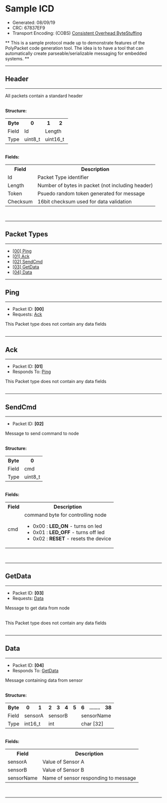 # Sample ICD
* Generated: 08/09/19<br/>
* CRC: 67837EF9
* Transport Encoding: (COBS) [Consistent Overhead ByteStuffing](https://en.wikipedia.org/wiki/Consistent_Overhead_Byte_Stuffing)

** This is a sample protocol made up to demonstrate features of the PolyPacket code generation tool. The idea   is to have a tool that can automatically create parseable/serializable messaging for embedded systems. **

---
<div id="header" class="packet">
<h2>Header </h2>
<hr/>

<p class="desc">All packets contain a standard header</p>
<br/>
<b>Structure:</b>
<table class="fixed" style="width:40%">
  <tr>
  <th  >Byte</th>
        <th >0</th>
        <th >1</th>
        <th >2</th>
        <th >3</th>
        <th >4</th>
        <th >5</th>
        <th >6</th>
  </tr>
  <tr>
    <td>Field</td>
      <td colspan="1">Id</td>
      <td colspan="2">Length</td>
      <td colspan="2">Token</td>
      <td colspan="2">Checksum</td>
  </tr>
  <tr>
    <td>Type</td>
    <td colspan="1">uint8_t</td>
    <td colspan="2">uint16_t</td>
    <td colspan="2">uint16_t</td>
    <td colspan="2">uint16_t</td>
  </tr>
</table>
<br/>
<b>Fields:</b>
<table class="fields">
  <tr>
    <th> Field</th>
    <th> Description</th>
  </tr>
  <tr>
    <td width="">Id</td>
    <td>Packet Type identifier</td>
  </tr>
  <tr>
    <td width="">Length</td>
    <td>Number of bytes in packet (not including header)</td>
  </tr>
  <tr>
    <td width="">Token</td>
    <td>Psuedo random token generated for message</td>
  </tr>
  <tr>
    <td width="">Checksum</td>
    <td>16bit checksum used for data validation</td>
  </tr>
</table>

<br/>
<hr class="thick">

</div>

<h2> Packet Types </h2>
<hr/>

<ul>
  <li><a href="#packet_ping">[00]  Ping </a></li>
  <li><a href="#packet_ack">[01]  Ack </a></li>
  <li><a href="#packet_sendcmd">[02]  SendCmd </a></li>
  <li><a href="#packet_getdata">[03]  GetData </a></li>
  <li><a href="#packet_data">[04]  Data </a></li>
</ul>

<hr class="thick">

<div class="packet" id="packet_ping">
<h2>Ping </h2>
<hr/>
<ul>
  <li class="note">Packet ID: <b>[00]</b></li>
  <li class="note"> Requests: <a href="#packet_ack">Ack</a></li>
</ul>

<span class="note"> This Packet type does not contain any data fields </span><br/>
<br/>
<hr class="thick">
</div>

<div class="packet" id="packet_ack">
<h2>Ack </h2>
<hr>
<ul>
  <li class="note">  Packet ID: <b>[01]</b></li>
  <li class="note">Responds To: <a href="#packet_ping">Ping</a></li>
</ul>

<span class="note"> This Packet type does not contain any data fields </span><br/>
<br/>
<hr class="thick">
</div>


<div id="packet_sendcmd" class="packet">
<h2>SendCmd </h2>
<hr/>
<ul>
  <li class="note">  Packet ID: <b>[02]</b></li>
</ul>

<p class="desc">Message to send command to node</p>
<br/>
<b>Structure:</b>
<table class="fixed" >
  <tr>
  <th  >Byte</th>
      <th >0</th>
      </tr>
  <tr>
    <td>Field</td>
      <td colspan="1">cmd</td>
  </tr>
  <tr>
    <td>Type</td>
      <td colspan="1">    uint8_t  </td>
  </tr>
</table>
<br/>
<b>Fields:</b>
<table class="fields">
  <tr>
    <th> Field</th>
    <th> Description</th>
  </tr>
  <tr>
    <td width="">cmd</td>
    <td>command byte for controlling node      <br/>
      <ul>
      <li class="val">0x00 : <b>LED_ON</b> - turns on led</li>
      <li class="val">0x01 : <b>LED_OFF</b> - turns off led</li>
      <li class="val">0x02 : <b>RESET</b> - resets the device</li>
      </ul>
    </td>
  </tr>
</table>

<br/>
<hr class="thick">
</div>
<div id="packet_getdata" class="packet">
<h2>GetData </h2>
<hr/>
<ul>
  <li class="note">  Packet ID: <b>[03]</b></li>
  <li class="note">   Requests: <a href="#packet_data">Data</a></li>
</ul>

<p class="desc">Message to get data from node</p>
<br/>
<span class="note"> This Packet type does not contain any data fields </span><br/>
<br/>
<hr class="thick">
</div>
<div id="packet_data" class="packet">
<h2>Data </h2>
<hr/>
<ul>
  <li class="note">  Packet ID: <b>[04]</b></li>
  <li class="note">Responds To:   <a href="#packet_getdata">GetData</a>  </li>
</ul>

<p class="desc">Message containing data from sensor</p>
<br/>
<b>Structure:</b>
<table class="fixed" >
  <tr>
  <th  >Byte</th>
      <th >0</th>
        <th >1</th>
        <th >2</th>
        <th >3</th>
        <th >4</th>
        <th >5</th>
        <th >6</th>
    <th colspan="2">........</th>
    <th >38</th>
  </tr>
  <tr>
    <td>Field</td>
      <td colspan="2">sensorA</td>
      <td colspan="4">sensorB</td>
      <td colspan="4">sensorName</td>
  </tr>
  <tr>
    <td>Type</td>
      <td colspan="2">    int16_t  </td>
      <td colspan="4">    int  </td>
      <td colspan="4">    char    [32]  </td>
  </tr>
</table>
<br/>
<b>Fields:</b>
<table class="fields">
  <tr>
    <th> Field</th>
    <th> Description</th>
  </tr>
  <tr>
    <td width="">sensorA</td>
    <td>Value of Sensor A    </td>
  </tr>
  <tr>
    <td width="">sensorB</td>
    <td>Value of Sensor B    </td>
  </tr>
  <tr>
    <td width="">sensorName</td>
    <td>Name of sensor responding to message     </td>
  </tr>
</table>

<br/>
<hr class="thick">
</div>
</div>